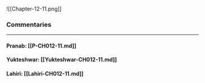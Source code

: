 ![[Chapter-12-11.png]]

### Commentaries

---

#### Pranab: [[P-CH012-11.md]]

#### Yukteshwar: [[Yukteshwar-CH012-11.md]]

#### Lahiri: [[Lahiri-CH012-11.md]]
